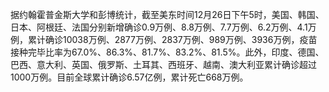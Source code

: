 据约翰霍普金斯大学和彭博统计，截至美东时间12月26日下午5时，美国、韩国、日本、阿根廷、法国分别新增确诊0.9万例、8.8万例、7.7万例、6.2万例、4.1万例，累计确诊10038万例、2877万例、2837万例、989万例、3936万例，疫苗接种完毕比率为67.0%、86.3%、81.7%、83.2%、81.5%。此外，印度、德国、巴西、意大利、英国、俄罗斯、土耳其、西班牙、越南、澳大利亚累计确诊超过1000万例。目前全球累计确诊6.57亿例，累计死亡668万例。